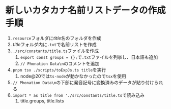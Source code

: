 # 新しいカタカナ名前リストデータの作成手順
1. `resource`フォルダに*title*名のフォルダを作成
2. *title*フォルダ内に`.txt`で名前リストを作成
3. `./src/constants/title.ts`ファイルを作成
	1. `export const groups = {};`で`.txt`ファイルを列挙し、日本語も追加
	2. `// Phonation Data\n`のコメントを追加
4. `pnpm tsx ./scripts/toExpJs.ts title`を実行
	1. node@20では`ts-node`が動かなかったので`tsx`を使用
5. `// Phonation Data\n`の下部に発音記号に変換済みのデータが貼り付けられる
6. `import * as title from './src/constants/title.ts`で読み込み
	1. title.groups, title.lists

